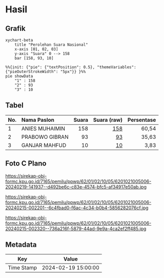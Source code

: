 # Hasil

## Grafik

```mermaid
xychart-beta
    title "Perolehan Suara Nasional"
    x-axis [01, 02, 03]
    y-axis "Suara" 0 --> 158
    bar [158, 93, 10]
```

```mermaid
%%{init: {"pie": {"textPosition": 0.5}, "themeVariables": {"pieOuterStrokeWidth": "5px"}} }%%
pie showData
    "1" : 158
    "2" : 93
    "3" : 10
```

## Tabel

| No. | Nama Paslon    | Suara | Suara (raw) | Persentase |
|:--- |:-------------- | -----:| -----------:| ----------:|
| 1   | ANIES MUHAIMIN | 158   | [158][p-1]  | 60,54      |
| 2   | PRABOWO GIBRAN | 93    | [93][p-2]   | 35,63      |
| 3   | GANJAR MAHFUD  | 10    | [10][p-3]   | 3,83       |


[p-1]: https://github.com/gigit-pemilu/pemilu-2024/blob/main/pilpres/hitung-suara/sub/62-kalimantan-tengah/sub/01-kotawaringin-barat/sub/02-arut-selatan/sub/1005-madurejo/sub/006-tps/sub/paslon-1.txt
[p-2]: https://github.com/gigit-pemilu/pemilu-2024/blob/main/pilpres/hitung-suara/sub/62-kalimantan-tengah/sub/01-kotawaringin-barat/sub/02-arut-selatan/sub/1005-madurejo/sub/006-tps/sub/paslon-2.txt
[p-3]: https://github.com/gigit-pemilu/pemilu-2024/blob/main/pilpres/hitung-suara/sub/62-kalimantan-tengah/sub/01-kotawaringin-barat/sub/02-arut-selatan/sub/1005-madurejo/sub/006-tps/sub/paslon-3.txt

## Foto C Plano

https://sirekap-obj-formc.kpu.go.id/7165/pemilu/ppwp/62/01/02/10/05/6201021005006-20240219-141937--d492be6c-c83e-4574-bfc5-af34917e50ab.jpg

https://sirekap-obj-formc.kpu.go.id/7165/pemilu/ppwp/62/01/02/10/05/6201021005006-20240215-002201--6c4fbad0-f6ac-4c34-b0b4-5856282076cf.jpg

https://sirekap-obj-formc.kpu.go.id/7165/pemilu/ppwp/62/01/02/10/05/6201021005006-20240215-002320--736a216f-5879-44ad-9e9a-4ca2ef2ff485.jpg


## Metadata

| Key        | Value               |
| ---------- | ------------------- |
| Time Stamp | 2024-02-19 15:00:00 |



